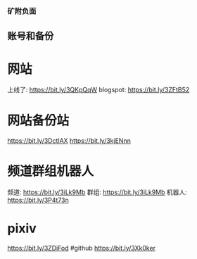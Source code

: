 ### 矿附负面

<!--
**kuangfufumian/kuangfufumian** is a ✨ _special_ ✨ repository because its `README.md` (this file) appears on your GitHub profile.

Here are some ideas to get you started:

- 🔭 I’m currently working on ...
- 🌱 I’m currently learning ...
- 👯 I’m looking to collaborate on ...
- 🤔 I’m looking for help with ...
- 💬 Ask me about ...
- 📫 How to reach me: ...
- 😄 Pronouns: ...
- ⚡ Fun fact: ...
-->
## 账号和备份
# 网站
上线了: https://bit.ly/3QKpQqW
blogspot: https://bit.ly/3ZFtB52
# 网站备份站
https://bit.ly/3DctlAX
https://bit.ly/3kjENnn
# 频道群组机器人
频道: https://bit.ly/3iLk9Mb
群组: https://bit.ly/3iLk9Mb
机器人: https://bit.ly/3P4t73n
# pixiv
https://bit.ly/3ZDiFod
#github
https://bit.ly/3Xk0ker
